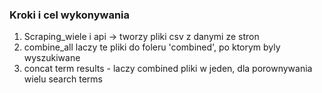 ### Kroki i cel wykonywania
1. Scraping_wiele i api -> tworzy pliki csv z danymi ze stron
2. combine_all laczy te pliki do foleru 'combined', po ktorym byly wyszukiwane
3. concat term results - laczy combined pliki w jeden, dla porownywania wielu search terms
